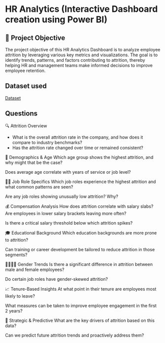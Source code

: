 # HR Analytics (Interactive Dashboard creation using Power BI)

## 🎯 Project Objective
The project objective of this HR Analytics Dashboard is to analyze employee attrition by leveraging various key metrics and visualizations. The goal is to identify trends, patterns, and factors contributing to attrition, thereby helping HR and management teams make informed decisions to improve employee retention.

## Dataset used
<a href="https://github.com/Nikhil-29-11/Task-4-Data-Analysis-Dasboard-Power-BI/blob/main/HR_Analytics.csv">Dataset</a>

## Questions
🔍 Attrition Overview
- What is the overall attrition rate in the company, and how does it compare to industry benchmarks?
- Has the attrition rate changed over time or remained consistent?

👥 Demographics & Age
Which age group shows the highest attrition, and why might that be the case?

Does average age correlate with years of service or job level?

👨‍🔬 Job Role Specifics
Which job roles experience the highest attrition and what common patterns are seen?

Are any job roles showing unusually low attrition? Why?

💰 Compensation Analysis
How does attrition correlate with salary slabs? Are employees in lower salary brackets leaving more often?

Is there a critical salary threshold below which attrition spikes?

🎓 Educational Background
Which education backgrounds are more prone to attrition?

Can training or career development be tailored to reduce attrition in those segments?

👨‍👩‍👧‍👦 Gender Trends
Is there a significant difference in attrition between male and female employees?

Do certain job roles have gender-skewed attrition?

📈 Tenure-Based Insights
At what point in their tenure are employees most likely to leave?

What measures can be taken to improve employee engagement in the first 2 years?

🧩 Strategic & Predictive
What are the key drivers of attrition based on this data?

Can we predict future attrition trends and proactively address them?
